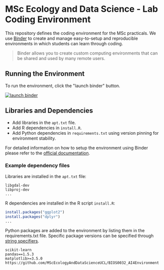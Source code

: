 # MSc Ecology and Data Science - Lab Coding Environment

This repository defines the coding environment for the MSc practicals. We use
[Binder](https://mybinder.org/) to create and manage easy-to-setup and
reproducible environments in which students can learn through coding.

> Binder allows you to create custom computing environments that can be shared and used by many remote users.

## Running the Environment

To run the environment, click the "launch binder" button.

[![launch binder](https://mybinder.org/badge_logo.svg)](https://mybinder.org/v2/gh/MScEcologyAndDataScienceUCL/binder-env/main)

## Libraries and Dependencies

* Add libraries in the `apt.txt` file.
* Add R dependencies in `install.R`.
* Add Python dependencies in `requirements.txt` using version pinning for environment stability.

For detailed information on how to setup the environment using Binder please
refer to the
[official documentation](https://mybinder.readthedocs.io/en/latest/index.html).

### Example dependency files

Libraries are installed in the `apt.txt` file:

```
libgdal-dev
libproj-dev
...
```

R dependencies are installed in the R script `install.R`:

```R
install.packages("ggplot2")
install.packages("dplyr")
...
```

Python packages are added to the environment by listing them in the
requirements.txt file. Specific package versions can be specified through
[string specifiers](https://peps.python.org/pep-0440/#version-specifiers).

```
scikit-learn
pandas==1.5.3
matplotlib>=3.5.0
https://github.com/MScEcologyAndDataScienceUCL/BIOS0032_AI4Environment
```
